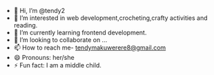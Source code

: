 - 👋 Hi, I’m @tendy2
- 👀 I’m interested in web development,crocheting,crafty activities and reading.
- 🌱 I’m currently learning frontend development.
- 💞️ I’m looking to collaborate on ...
- 📫 How to reach me- tendymakuwerere8@gmail.com
- 😄 Pronouns: her/she
- ⚡ Fun fact: I am a middle child. 

<!---
tendy2/tendy2 is a ✨ special ✨ repository because its `README.md` (this file) appears on your GitHub profile.
You can click the Preview link to take a look at your changes.
--->
